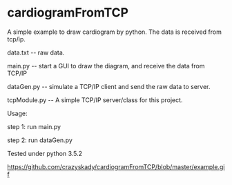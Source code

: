# cardiogramFromTCP
A simple example to draw cardiogram by python. The data is received from tcp/ip.


data.txt -- raw data.

main.py -- start a GUI to draw the diagram, and receive the data from TCP/IP

dataGen.py -- simulate a TCP/IP client and send the raw data to server.

tcpModule.py -- A simple TCP/IP server/class for this project.


Usage:

step 1: run main.py

step 2: run dataGen.py


Tested under python 3.5.2

https://github.com/crazyskady/cardiogramFromTCP/blob/master/example.gif
